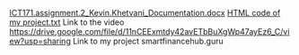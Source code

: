 [ICT171.assignment.2_Kevin.Khetvani_Documentation.docx](https://github.com/user-attachments/files/19666916/ICT171.assignment.2_Kevin.Khetvani_Documentation.docx)
[HTML code of my project.txt](https://github.com/user-attachments/files/19666920/HTML.code.of.my.project.txt)
Link to the video https://drive.google.com/file/d/11nCEExmtdy42avETbBuXgWp47ayEz6_C/view?usp=sharing
Link to my project smartfinancehub.guru
